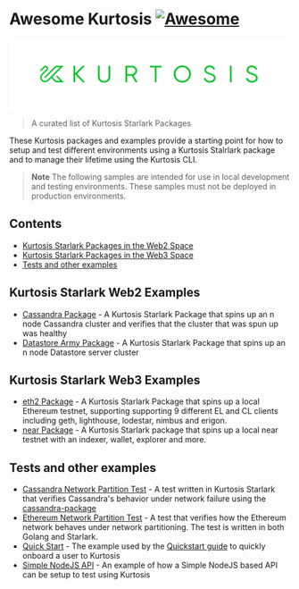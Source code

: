 # Awesome Kurtosis [![Awesome](https://awesome.re/badge.svg)](https://awesome.re)

<img src="./logo.png" width="500">

> A curated list of Kurtosis Starlark Packages

These Kurtosis packages and examples provide a starting point for how to setup and test different environments using a Kurtosis Stalrlark package and
to manage their lifetime using the Kurtosis CLI.

> **Note**
> The following samples are intended for use in local development and testing environments. These samples must not be deployed in production environments.

## Contents

- [Kurtosis Starlark Packages in the Web2 Space](#kurtosis-starlark-web2-examples)
- [Kurtosis Starlark Packages in the Web3 Space](#kurtosis-starlark-web3-examples)
- [Tests and other examples](#tests-and-other-examples)

## Kurtosis Starlark Web2 Examples

- [Cassandra Package](https://github.com/kurtosis-tech/cassandra-package) - A Kurtosis Starlark Package that spins up an n node Cassandra cluster and verifies that the cluster that was spun up was healthy
- [Datastore Army Package](https://github.com/kurtosis-tech/datastore-army-package) - A Kurtosis Starlark Package that spins up an n node Datastore server cluster

## Kurtosis Starlark Web3 Examples

- [eth2 Package](https://github.com/kurtosis-tech/eth2-package) - A Kurtosis Starlark Package that spins up a local Ethereum testnet, supporting supporting 9 different EL and CL clients including geth, lighthouse, lodestar, nimbus and erigon.
- [near Package](https://github.com/kurtosis-tech/datastore-army-package) - A Kurtosis Starlark package that spins up a local near testnet with an indexer, wallet, explorer and more.

## Tests and other examples

- [Cassandra Network Partition Test](https://github.com/kurtosis-tech/examples/tree/main/cassandra-network-partition-test) - A test written in Kurtosis Starlark that verifies Cassandra's behavior under network failure using the [cassandra-package](https://github.com/kurtosis-tech/cassandra-package)
- [Ethereum Network Partition Test](https://github.com/kurtosis-tech/examples/tree/main/ethereum-network-partition-test) - A test that verifies how the Ethereum network behaves under network partitioning. The test is written in both Golang and Starlark.
- [Quick Start](https://github.com/kurtosis-tech/examples/tree/main/quickstart) - The example used by the [Quickstart guide](https://docs.kurtosis.com/quickstart) to quickly onboard a user to Kurtosis
- [Simple NodeJS API](https://github.com/kurtosis-tech/examples/tree/main/simple-api) - An example of how a Simple NodeJS based API can be setup to test using Kurtosis

